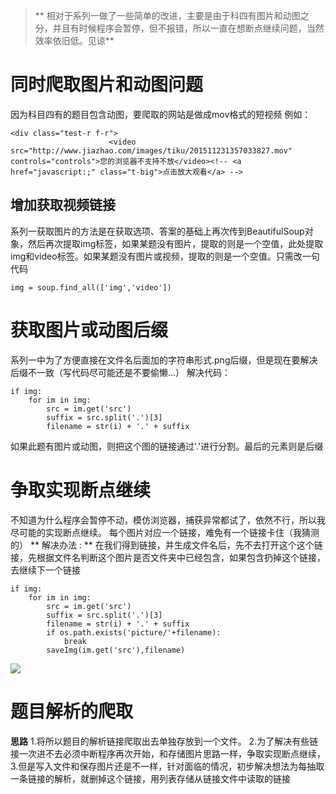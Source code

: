 >** 相对于系列一做了一些简单的改进，主要是由于科四有图片和动图之分，并且有时候程序会暂停，但不报错，所以一直在想断点继续问题，当然效率依旧低。见谅**



# 同时爬取图片和动图问题
因为科目四有的题目包含动图，要爬取的网站是做成mov格式的短视频
例如：

	<div class="test-r f-r">
		                  <video src="http://www.jiazhao.com/images/tiku/201511231357033827.mov" controls="controls">您的浏览器不支持不放</video><!-- <a href="javascript:;" class="t-big">点击放大观看</a> -->   
		                  		   
## 增加获取视频链接

系列一获取图片的方法是在获取选项、答案的基础上再次传到BeautifulSoup对象，然后再次提取img标签，如果某题没有图片，提取的则是一个空值，此处提取img和video标签。如果某题没有图片或视频，提取的则是一个空值。只需改一句代码

	img = soup.find_all(['img','video'])

# 获取图片或动图后缀

系列一中为了方便直接在文件名后面加的字符串形式.png后缀，但是现在要解决后缀不一致（写代码尽可能还是不要偷懒...）
解决代码：

	if img:
		for im in img:
			src = im.get('src')
			suffix = src.split('.')[3] 
			filename = str(i) + '.' + suffix

如果此题有图片或动图，则把这个图的链接通过'.'进行分割。最后的元素则是后缀

# 争取实现断点继续

不知道为什么程序会暂停不动，模仿浏览器，捕获异常都试了，依然不行，所以我尽可能的实现断点继续。
每个图片对应一个链接，难免有一个链接卡住（我猜测的）
**  解决办法 : **
在我们得到链接，并生成文件名后，先不去打开这个这个链接，先根据文件名判断这个图片是否文件夹中已经包含，如果包含扔掉这个链接，去继续下一个链接

	if img:
		for im in img:
			src = im.get('src')
			suffix = src.split('.')[3] 
			filename = str(i) + '.' + suffix
			if os.path.exists('picture/'+filename):
				break
			saveImg(im.get('src'),filename)
			
![](http://oumkbl9du.bkt.clouddn.com/2017-08-27-3tZeN-2222.png)

# 题目解析的爬取

**思路**
	1.将所以题目的解析链接爬取出去单独存放到一个文件。
	2.为了解决有些链接一次进不去必须中断程序再次开始，和存储图片思路一样，争取实现断点继续，
	3.但是写入文件和保存图片还是不一样，针对面临的情况，初步解决想法为每抽取一条链接的解析，就删掉这个链接，用列表存储从链接文件中读取的链接
	
	
	